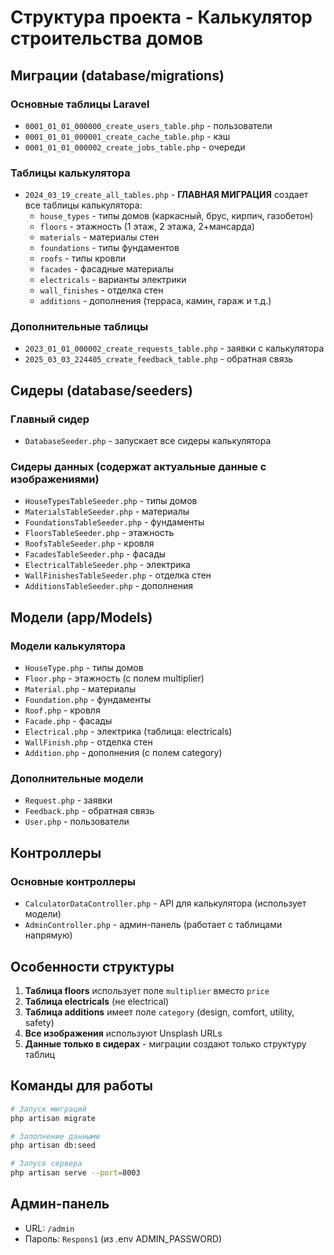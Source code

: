 # Структура проекта - Калькулятор строительства домов

## Миграции (database/migrations)

### Основные таблицы Laravel
- `0001_01_01_000000_create_users_table.php` - пользователи
- `0001_01_01_000001_create_cache_table.php` - кэш
- `0001_01_01_000002_create_jobs_table.php` - очереди

### Таблицы калькулятора
- `2024_03_19_create_all_tables.php` - **ГЛАВНАЯ МИГРАЦИЯ** создает все таблицы калькулятора:
  - `house_types` - типы домов (каркасный, брус, кирпич, газобетон)
  - `floors` - этажность (1 этаж, 2 этажа, 2+мансарда)
  - `materials` - материалы стен
  - `foundations` - типы фундаментов
  - `roofs` - типы кровли
  - `facades` - фасадные материалы
  - `electricals` - варианты электрики
  - `wall_finishes` - отделка стен
  - `additions` - дополнения (терраса, камин, гараж и т.д.)

### Дополнительные таблицы
- `2023_01_01_000002_create_requests_table.php` - заявки с калькулятора
- `2025_03_03_224405_create_feedback_table.php` - обратная связь

## Сидеры (database/seeders)

### Главный сидер
- `DatabaseSeeder.php` - запускает все сидеры калькулятора

### Сидеры данных (содержат актуальные данные с изображениями)
- `HouseTypesTableSeeder.php` - типы домов
- `MaterialsTableSeeder.php` - материалы
- `FoundationsTableSeeder.php` - фундаменты
- `FloorsTableSeeder.php` - этажность
- `RoofsTableSeeder.php` - кровля
- `FacadesTableSeeder.php` - фасады
- `ElectricalTableSeeder.php` - электрика
- `WallFinishesTableSeeder.php` - отделка стен
- `AdditionsTableSeeder.php` - дополнения

## Модели (app/Models)

### Модели калькулятора
- `HouseType.php` - типы домов
- `Floor.php` - этажность (с полем multiplier)
- `Material.php` - материалы
- `Foundation.php` - фундаменты
- `Roof.php` - кровля
- `Facade.php` - фасады
- `Electrical.php` - электрика (таблица: electricals)
- `WallFinish.php` - отделка стен
- `Addition.php` - дополнения (с полем category)

### Дополнительные модели
- `Request.php` - заявки
- `Feedback.php` - обратная связь
- `User.php` - пользователи

## Контроллеры

### Основные контроллеры
- `CalculatorDataController.php` - API для калькулятора (использует модели)
- `AdminController.php` - админ-панель (работает с таблицами напрямую)

## Особенности структуры

1. **Таблица floors** использует поле `multiplier` вместо `price`
2. **Таблица electricals** (не electrical) 
3. **Таблица additions** имеет поле `category` (design, comfort, utility, safety)
4. **Все изображения** используют Unsplash URLs
5. **Данные только в сидерах** - миграции создают только структуру таблиц

## Команды для работы

```bash
# Запуск миграций
php artisan migrate

# Заполнение данными
php artisan db:seed

# Запуск сервера
php artisan serve --port=8003
```

## Админ-панель
- URL: `/admin`
- Пароль: `Respons1` (из .env ADMIN_PASSWORD) 